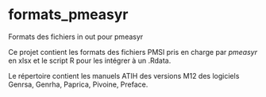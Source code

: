 # formats_pmeasyr

Formats des fichiers in out pour pmeasyr


Ce projet contient les formats des fichiers PMSI pris en charge par *pmeasyr* en xlsx et le script R pour les intégrer à un .Rdata.

Le répertoire contient les manuels ATIH des versions M12 des logiciels Genrsa, Genrha, Paprica, Pivoine, Preface.

